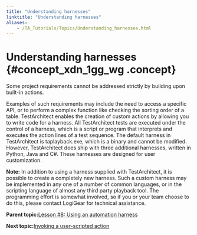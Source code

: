 ```yaml
--- 
title: "Understanding harnesses"
linktitle: "Understanding harnesses"
aliases: 
    - /TA_Tutorials/Topics/Understanding_harnesses.html
---
```

# Understanding harnesses {#concept_xdn_1gg_wg .concept}

Some project requirements cannot be addressed strictly by building upon built-in actions.

Examples of such requirements may include the need to access a specific API, or to perform a complex function like checking the sorting order of a table. TestArchitect enables the creation of custom actions by allowing you to write code for a harness. All TestArchitect tests are executed under the control of a harness, which is a script or program that interprets and executes the action lines of a test sequence. The default harness in TestArchitect is taplayback.exe, which is a binary and cannot be modified. However, TestArchitect does ship with three additional harnesses, written in Python, Java and C\#. These harnesses are designed for user customization.

**Note:** In addition to using a harness supplied with TestArchitect, it is possible to create a completely new harness. Such a custom harness may be implemented in any one of a number of common languages, or in the scripting language of almost any third party playback tool. The programming effort is somewhat involved, so if you or your team choose to do this, please contact LogiGear for technical assistance.

**Parent topic:**[Lesson \#8: Using an automation harness](../../TA_Tutorials/Topics/Tutorial_Scripting_actions_in_other_languages.html)

**Next topic:**[Invoking a user-scripted action](../../TA_Tutorials/Topics/Invoking_a_harness_action.html)

